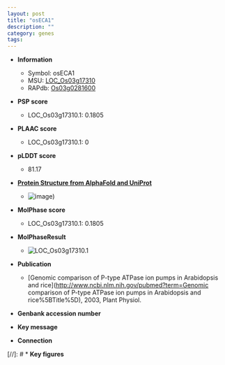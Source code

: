 ```yaml
---
layout: post
title: "osECA1"
description: ""
category: genes
tags: 
---
```


* **Information**  
    + Symbol: osECA1  
    + MSU: [LOC_Os03g17310](http://rice.plantbiology.msu.edu/cgi-bin/ORF_infopage.cgi?orf=LOC_Os03g17310)  
    + RAPdb: [Os03g0281600](http://rapdb.dna.affrc.go.jp/viewer/gbrowse_details/irgsp1?name=Os03g0281600)  

* **PSP score**  
    + LOC_Os03g17310.1: 0.1805 

* **PLAAC score**  
    + LOC_Os03g17310.1: 0 

* **pLDDT score**
    + 81.17

* **[Protein Structure from AlphaFold and UniProt](https://www.uniprot.org/uniprotkb/Q10N59/entry#structure)**
    + ![image](https://ricepsp.github.io/images/Q1/AF-Q10N59-F1.png))

* **MolPhase score**
    + LOC_Os03g17310.1: 0.1805

* **MolPhaseResult**
    + ![LOC_Os03g17310.1](https://ricepsp.github.io/pictures/LOC_Os03g/LOC_Os03g17310.1.png)

* **Publication**  
    + [Genomic comparison of P-type ATPase ion pumps in Arabidopsis and rice](http://www.ncbi.nlm.nih.gov/pubmed?term=Genomic comparison of P-type ATPase ion pumps in Arabidopsis and rice%5BTitle%5D), 2003, Plant Physiol.

* **Genbank accession number**  

* **Key message**  

* **Connection**  

[//]: # * **Key figures**  


